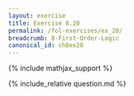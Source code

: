 ```yaml
---
layout: exercise
title: Exercise 8.20
permalink: /fol-exercises/ex_20/
breadcrumb: 8-First-Order-Logic
canonical_id: ch8ex20
---
```


{% include mathjax_support %}

<div id="hiddden">{% include_relative question.md %}</div>